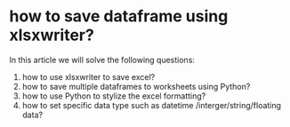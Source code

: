 # how to save dataframe using xlsxwriter?

In this article we will solve the following questions:
1. how to use xlsxwriter to save excel?
2. how to save multiple dataframes to worksheets using Python?
3. how to use Python to stylize the excel formatting?
4. how to set specific data type such as datetime /interger/string/floating data?

